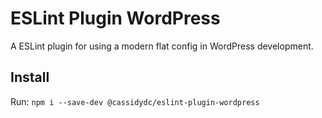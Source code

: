 # ESLint Plugin WordPress

A ESLint plugin for using a modern flat config in WordPress development.

## Install

Run: `npm i --save-dev @cassidydc/eslint-plugin-wordpress`
